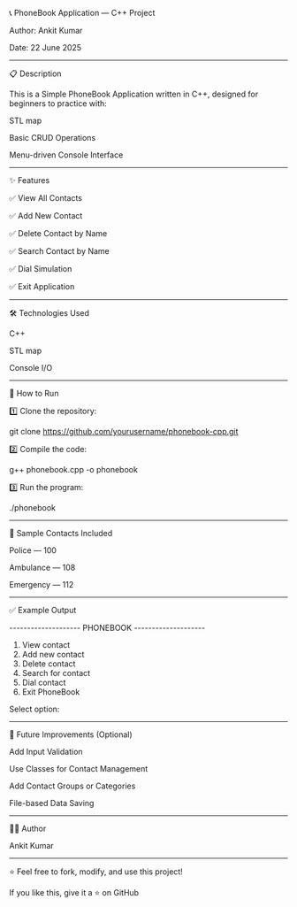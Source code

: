 📞 PhoneBook Application — C++ Project

Author: Ankit Kumar

Date: 22 June 2025


---

📋 Description

This is a Simple PhoneBook Application written in C++, designed for beginners to practice with:

STL map

Basic CRUD Operations

Menu-driven Console Interface



---

✨ Features

✅ View All Contacts

✅ Add New Contact

✅ Delete Contact by Name

✅ Search Contact by Name

✅ Dial Simulation

✅ Exit Application



---

🛠️ Technologies Used

C++

STL map

Console I/O



---

🚀 How to Run

1️⃣ Clone the repository:

git clone https://github.com/yourusername/phonebook-cpp.git

2️⃣ Compile the code:

g++ phonebook.cpp -o phonebook

3️⃣ Run the program:

./phonebook


---

📱 Sample Contacts Included

Police — 100

Ambulance — 108

Emergency — 112



---

✅ Example Output

-------------------- PHONEBOOK --------------------
 1. View contact
 2. Add new contact
 3. Delete contact
 4. Search for contact
 5. Dial contact
 6. Exit PhoneBook

Select option:


---

📂 Future Improvements (Optional)

Add Input Validation

Use Classes for Contact Management

Add Contact Groups or Categories

File-based Data Saving



---

👨‍💻 Author

Ankit Kumar


---

⭐ Feel free to fork, modify, and use this project!

If you like this, give it a ⭐ on GitHub

